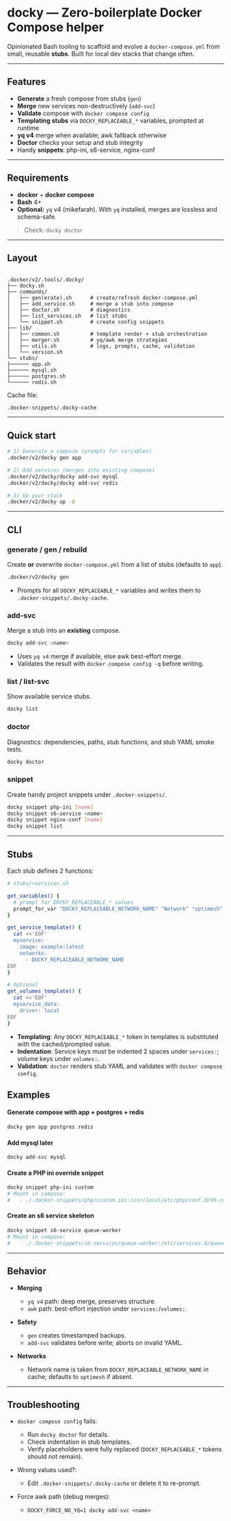 # docky — Zero-boilerplate Docker Compose helper

Opinionated Bash tooling to scaffold and evolve a `docker-compose.yml` from small, reusable **stubs**. Built for local dev stacks that change often.

---

## Features

- **Generate** a fresh compose from stubs (`gen`)
- **Merge** new services non-destructively (`add-svc`)
- **Validate** compose with `docker compose config`
- **Templating stubs** via `DOCKY_REPLACEABLE_*` variables, prompted at runtime
- **yq v4** merge when available; awk fallback otherwise
- **Doctor** checks your setup and stub integrity
- Handy **snippets**: php-ini, s6-service, nginx-conf

---

## Requirements

- **docker** + **docker compose**
- **Bash** 4+
- **Optional:** `yq` v4 (mikefarah). With `yq` installed, merges are lossless and schema-safe.

> Check: `docky doctor`

---

## Layout

```

.docker/v2/.tools/.docky/
├── docky.sh
├── commands/
│   ├── gen(erate).sh      # create/refresh docker-compose.yml
│   ├── add_service.sh     # merge a stub into compose
│   ├── doctor.sh          # diagnostics
│   ├── list_services.sh   # list stubs
│   └── snippet.sh         # create config snippets
├── lib/
│   ├── common.sh          # template render + stub orchestration
│   ├── merger.sh          # yq/awk merge strategies
│   ├── utils.sh           # logs, prompts, cache, validation
│   └── version.sh
└── stubs/
├────── app.sh
├────── mysql.sh
├────── postgres.sh
└────── redis.sh
```

Cache file:
```
.docker-snippets/.docky-cache
```

---

## Quick start

```bash
# 1) Generate a compose (prompts for variables)
.docker/v2/docky gen app

# 2) Add services (merges into existing compose)
.docker/v2/docky/docky add-svc mysql
.docker/v2/docky/docky add-svc redis

# 3) Up your stack
.docker/v2/docky up -d
```

---

## CLI

### generate / gen / rebuild

Create **or** overwrite `docker-compose.yml` from a list of stubs (defaults to `app`).

```bash
.docker/v2/docky gen 
```

* Prompts for all `DOCKY_REPLACEABLE_*` variables and writes them to `.docker-snippets/.docky-cache`.

### add-svc

Merge a stub into an **existing** compose.

```bash
docky add-svc <name>
```

* Uses `yq v4` merge if available, else awk best-effort merge.
* Validates the result with `docker compose config -q` before writing.

### list / list-svc

Show available service stubs.

```bash
docky list
```

### doctor

Diagnostics: dependencies, paths, stub functions, and stub YAML smoke tests.

```bash
docky doctor
```

### snippet

Create handy project snippets under `.docker-snippets/`.

```bash
docky snippet php-ini [name]
docky snippet s6-service <name>
docky snippet nginx-conf [name]
docky snippet list
```

---

## Stubs

Each stub defines 2 functions:

```bash
# stubs/<service>.sh

get_variables() {
  # prompt for DOCKY_REPLACEABLE_* values
  prompt_for_var "DOCKY_REPLACEABLE_NETWORK_NAME" "Network" "optimesh"
}

get_service_template() {
  cat <<'EOF'
  myservice:
    image: example:latest
    networks:
      - DOCKY_REPLACEABLE_NETWORK_NAME
EOF
}

# Optional
get_volumes_template() {
  cat <<'EOF'
  myservice_data:
    driver: local
EOF
}
```

* **Templating**: Any `DOCKY_REPLACEABLE_*` token in templates is substituted with the cached/prompted value.
* **Indentation**: Service keys must be indented 2 spaces under `services:`; volume keys under `volumes:`.
* **Validation**: `doctor` renders stub YAML and validates with `docker compose config`.


## Examples

#### Generate compose with app + postgres + redis

```bash
docky gen app postgres redis
```

#### Add mysql later

```bash
docky add-svc mysql
```

#### Create a PHP ini override snippet

```bash
docky snippet php-ini custom
# Mount in compose:
#   - ./.docker-snippets/php/custom.ini:/usr/local/etc/php/conf.d/99-custom.ini:ro
```

#### Create an s6 service skeleton

```bash
docky snippet s6-service queue-worker
# Mount in compose:
#   - ./.docker-snippets/s6-services/queue-worker:/etc/services.d/queue-worker:ro
```

---

## Behavior

* **Merging**

    * `yq v4` path: deep merge, preserves structure.
    * `awk` path: best-effort injection under `services:`/`volumes:`.
* **Safety**

    * `gen` creates timestamped backups.
    * `add-svc` validates before write; aborts on invalid YAML.
* **Networks**

    * Network name is taken from `DOCKY_REPLACEABLE_NETWORK_NAME` in cache; defaults to `optimesh` if absent.

---

## Troubleshooting

* `docker compose config` fails:

    * Run `docky doctor` for details.
    * Check indentation in stub templates.
    * Verify placeholders were fully replaced (`DOCKY_REPLACEABLE_*` tokens should not remain).

* Wrong values used?:
    * Edit `.docker-snippets/.docky-cache` or delete it to re-prompt.

* Force awk path (debug merges):
    * `DOCKY_FORCE_NO_YQ=1 docky add-svc <name>`

